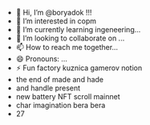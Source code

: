 - 👋 Hi, I’m @boryadok !!!
- 👀 I’m interested in copm
- 🌱 I’m currently learning ingeneering...
- 💞️ I’m looking to collaborate on ...
- 📫 How to reach me together...
- 😄 Pronouns: ...
- ⚡ Fun factory kuznica gamerov notion
- the end of made and hade
- and handle present
- new battery NFT scroll mainnet
- char imagination bera bera
- 27
